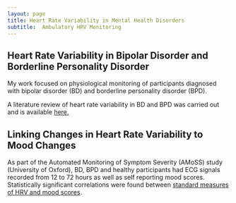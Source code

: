 ```yaml
---
layout: page
title: Heart Rate Variability in Mental Health Disorders
subtitle:  Ambulatory HRV Monitoring
---
```


## Heart Rate Variability in Bipolar Disorder and Borderline Personality Disorder

My work focused on physiological monitoring of participants diagnosed with bipolar disorder (BD) and borderline personality disorder (BPD).   

A literature review of heart rate variability in BD and BPD was carried out and is available [here.](http://ebmh.bmj.com/content/21/1/23.full.pdf)   


## Linking Changes in Heart Rate Variability to Mood Changes

As part of the Automated Monitoring of Symptom Severity (AMoSS) study (University of Oxford), BD, BPD and healthy participants had ECG signals recorded from 12 to 72 hours as well as self reporting mood scores. Statistically significant correlations were found between [standard measures of HRV and mood scores](https://ieeexplore.ieee.org/stamp/stamp.jsp?arnumber=8331715).
